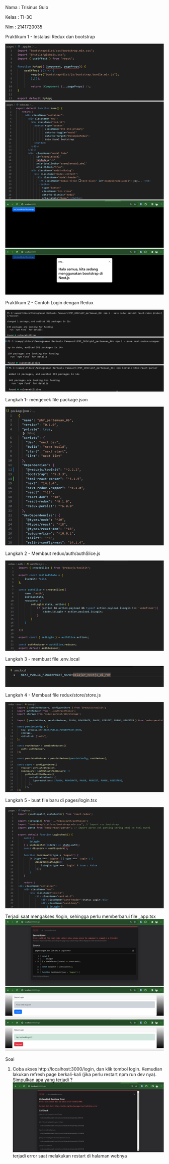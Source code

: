 Nama : Trisinus Gulo

Kelas : TI-3C

Nim : 2141720035

Praktikum 1 - Instalasi Redux dan bootstrap

![test](img/prak6_Lnagkah1.png)
![test](img/prak6_Lnagkah2.png)
![tset](img/hasil_prak1.png)
![test](img/hasil2_prak1.png)

Praktikum 2 - Contoh Login dengan Redux

![test](img/prak2_langkah1.png)
![test](img/prak2_langkah2.png)
![test](img/prak3_langkah1.png)

Langkah 1- mengecek  file package.json

![test](img/prak2_langkah4.png)

Langkah 2 - Membaut redux/auth/authSlice.js

![test](img/prak2_langkah5.png)

Langkah 3 - membuat file .env.local

![test](img/prak2_langkah9.png)

Langkah 4 - Membuat file redux/store/store.js

![test](img/prak2_langkah6.png)

Langkah 5 - buat file baru di pages/login.tsx

![test](img/prak2_langkah7.png)

Terjadi saat mengakses /login, sehingga perlu memberbarui file _app.tsx
![test](img/prak2_langkah8.png)
![test](img/prak2_langkah10.png)
![test](img/prak2_langkah11.png)

Soal
1. Coba akses http://localhost:3000/login, dan klik tombol login. Kemudian lakukan refresh page berkali-kali (jika perlu restart npm run dev nya). Simpulkan apa yang terjadi ?
![test](img/prak2_soal1.png)
terjadi error saat melakukan restart di halaman webnya

<!-- 2. Baris 25 dan 30 terdapat method parse(), apa yang terjadi jika kita tidak menggunakan method tersebut? -->












